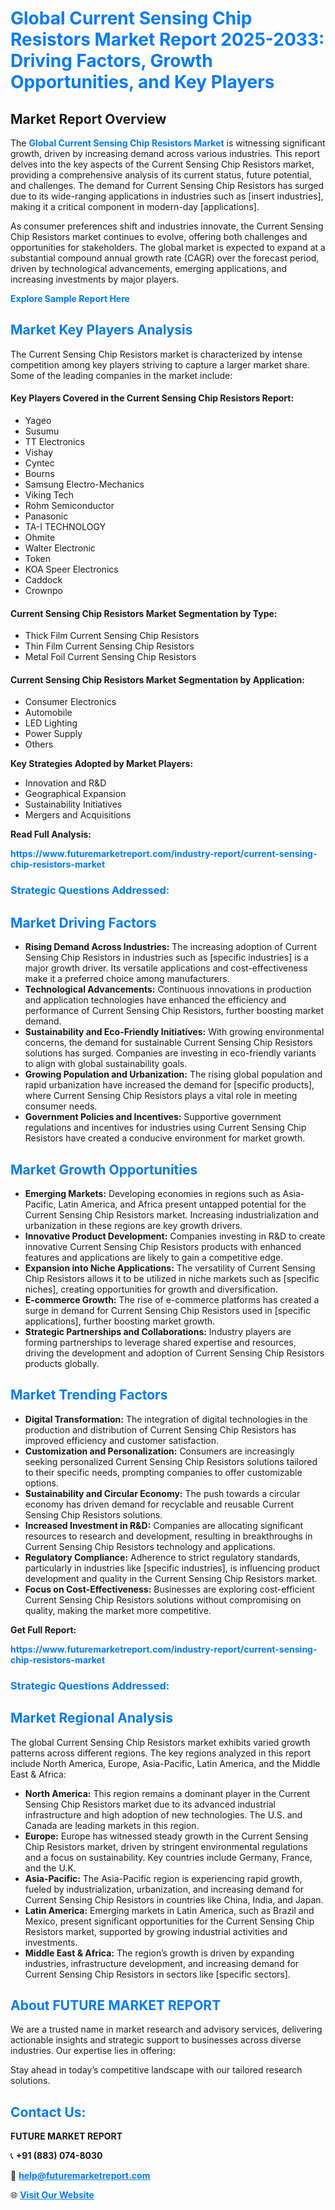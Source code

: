 <h1 style="color: #007BFF;">Global Current Sensing Chip Resistors Market Report 2025-2033: Driving Factors, Growth Opportunities, and Key Players</h1>

<section id="overview">
<h2>Market Report Overview</h2>
<p>The <a href="https://www.futuremarketreport.com/industry-report/current-sensing-chip-resistors-market" style="color: #007BFF; text-decoration: none;"><strong>Global Current Sensing Chip Resistors Market</strong></a> is witnessing significant growth, driven by increasing demand across various industries. This report delves into the key aspects of the Current Sensing Chip Resistors market, providing a comprehensive analysis of its current status, future potential, and challenges. The demand for Current Sensing Chip Resistors has surged due to its wide-ranging applications in industries such as [insert industries], making it a critical component in modern-day [applications].</p>
<p>As consumer preferences shift and industries innovate, the Current Sensing Chip Resistors market continues to evolve, offering both challenges and opportunities for stakeholders. The global market is expected to expand at a substantial compound annual growth rate (CAGR) over the forecast period, driven by technological advancements, emerging applications, and increasing investments by major players.</p>
</section>

<section id="overview">
<p><a href="https://www.futuremarketreport.com/request-sample/reportId=75941" style="color: #007BFF; text-decoration: none;"><strong>Explore Sample Report Here</strong></a></p>
</section>

<section id="key-players">
<h2 style="color: #007BFF;">Market Key Players Analysis</h2>
<p>The Current Sensing Chip Resistors market is characterized by intense competition among key players striving to capture a larger market share. Some of the leading companies in the market include:</p>
<h4>Key Players Covered in the Current Sensing Chip Resistors Report:</h4>
<ul><li>Yageo</li><li>Susumu</li><li>TT Electronics</li><li>Vishay</li><li>Cyntec</li><li>Bourns</li><li>Samsung Electro-Mechanics</li><li>Viking Tech</li><li>Rohm Semiconductor</li><li>Panasonic</li><li>TA-I TECHNOLOGY</li><li>Ohmite</li><li>Walter Electronic</li><li>Token</li><li>KOA Speer Electronics</li><li>Caddock</li><li>Crownpo</li></ul>
<h4>Current Sensing Chip Resistors Market Segmentation by Type:</h4>
<ul><li>Thick Film Current Sensing Chip Resistors</li><li>Thin Film Current Sensing Chip Resistors</li><li>Metal Foil Current Sensing Chip Resistors</li></ul>

<h4>Current Sensing Chip Resistors Market Segmentation by Application:</h4>
<ul><li>Consumer Electronics</li><li>Automobile</li><li>LED Lighting</li><li>Power Supply</li><li>Others</li></ul>
<p><strong>Key Strategies Adopted by Market Players:</strong></p>
<ul>
<li>Innovation and R&D</li>
<li>Geographical Expansion</li>
<li>Sustainability Initiatives</li>
<li>Mergers and Acquisitions</li>
</ul>
</section>

<section>
<p><strong>Read Full Analysis: </strong></p><a href="https://www.futuremarketreport.com/industry-report/current-sensing-chip-resistors-market" style="color: #007BFF; text-decoration: none;"><strong>https://www.futuremarketreport.com/industry-report/current-sensing-chip-resistors-market</strong></a>
<h3 style="color: #007BFF;">Strategic Questions Addressed:</h3>
</section>

<section id="driving-factors">
<h2 style="color: #007BFF;">Market Driving Factors</h2>
<ul>
<li><strong>Rising Demand Across Industries:</strong> The increasing adoption of Current Sensing Chip Resistors in industries such as [specific industries] is a major growth driver. Its versatile applications and cost-effectiveness make it a preferred choice among manufacturers.</li>
<li><strong>Technological Advancements:</strong> Continuous innovations in production and application technologies have enhanced the efficiency and performance of Current Sensing Chip Resistors, further boosting market demand.</li>
<li><strong>Sustainability and Eco-Friendly Initiatives:</strong> With growing environmental concerns, the demand for sustainable Current Sensing Chip Resistors solutions has surged. Companies are investing in eco-friendly variants to align with global sustainability goals.</li>
<li><strong>Growing Population and Urbanization:</strong> The rising global population and rapid urbanization have increased the demand for [specific products], where Current Sensing Chip Resistors plays a vital role in meeting consumer needs.</li>
<li><strong>Government Policies and Incentives:</strong> Supportive government regulations and incentives for industries using Current Sensing Chip Resistors have created a conducive environment for market growth.</li>
</ul>
</section>

<section id="growth-opportunities">
<h2 style="color: #007BFF;">Market Growth Opportunities</h2>
<ul>
<li><strong>Emerging Markets:</strong> Developing economies in regions such as Asia-Pacific, Latin America, and Africa present untapped potential for the Current Sensing Chip Resistors market. Increasing industrialization and urbanization in these regions are key growth drivers.</li>
<li><strong>Innovative Product Development:</strong> Companies investing in R&D to create innovative Current Sensing Chip Resistors products with enhanced features and applications are likely to gain a competitive edge.</li>
<li><strong>Expansion into Niche Applications:</strong> The versatility of Current Sensing Chip Resistors allows it to be utilized in niche markets such as [specific niches], creating opportunities for growth and diversification.</li>
<li><strong>E-commerce Growth:</strong> The rise of e-commerce platforms has created a surge in demand for Current Sensing Chip Resistors used in [specific applications], further boosting market growth.</li>
<li><strong>Strategic Partnerships and Collaborations:</strong> Industry players are forming partnerships to leverage shared expertise and resources, driving the development and adoption of Current Sensing Chip Resistors products globally.</li>
</ul>
</section>

<section id="trending-factors">
<h2 style="color: #007BFF;">Market Trending Factors</h2>
<ul>
<li><strong>Digital Transformation:</strong> The integration of digital technologies in the production and distribution of Current Sensing Chip Resistors has improved efficiency and customer satisfaction.</li>
<li><strong>Customization and Personalization:</strong> Consumers are increasingly seeking personalized Current Sensing Chip Resistors solutions tailored to their specific needs, prompting companies to offer customizable options.</li>
<li><strong>Sustainability and Circular Economy:</strong> The push towards a circular economy has driven demand for recyclable and reusable Current Sensing Chip Resistors solutions.</li>
<li><strong>Increased Investment in R&D:</strong> Companies are allocating significant resources to research and development, resulting in breakthroughs in Current Sensing Chip Resistors technology and applications.</li>
<li><strong>Regulatory Compliance:</strong> Adherence to strict regulatory standards, particularly in industries like [specific industries], is influencing product development and quality in the Current Sensing Chip Resistors market.</li>
<li><strong>Focus on Cost-Effectiveness:</strong> Businesses are exploring cost-efficient Current Sensing Chip Resistors solutions without compromising on quality, making the market more competitive.</li>
</ul>
</section>

<section>
<p><strong>Get Full Report: </strong></p><a href="https://www.futuremarketreport.com/industry-report/current-sensing-chip-resistors-market" style="color: #007BFF; text-decoration: none;"><strong>https://www.futuremarketreport.com/industry-report/current-sensing-chip-resistors-market</strong></a>
<h3 style="color: #007BFF;">Strategic Questions Addressed:</h3>
</section>


<section id="regional-analysis">
<h2 style="color: #007BFF;">Market Regional Analysis</h2>
<p>The global Current Sensing Chip Resistors market exhibits varied growth patterns across different regions. The key regions analyzed in this report include North America, Europe, Asia-Pacific, Latin America, and the Middle East & Africa:</p>
<ul>
<li><strong>North America:</strong> This region remains a dominant player in the Current Sensing Chip Resistors market due to its advanced industrial infrastructure and high adoption of new technologies. The U.S. and Canada are leading markets in this region.</li>
<li><strong>Europe:</strong> Europe has witnessed steady growth in the Current Sensing Chip Resistors market, driven by stringent environmental regulations and a focus on sustainability. Key countries include Germany, France, and the U.K.</li>
<li><strong>Asia-Pacific:</strong> The Asia-Pacific region is experiencing rapid growth, fueled by industrialization, urbanization, and increasing demand for Current Sensing Chip Resistors in countries like China, India, and Japan.</li>
<li><strong>Latin America:</strong> Emerging markets in Latin America, such as Brazil and Mexico, present significant opportunities for the Current Sensing Chip Resistors market, supported by growing industrial activities and investments.</li>
<li><strong>Middle East & Africa:</strong> The region’s growth is driven by expanding industries, infrastructure development, and increasing demand for Current Sensing Chip Resistors in sectors like [specific sectors].</li>
</ul>
</section>

<footer>
<h2 style="color: #007BFF;">About FUTURE MARKET REPORT</h2>
<p>We are a trusted name in market research and advisory services, delivering actionable insights and strategic support to businesses across diverse industries. Our expertise lies in offering:</p>

<p>Stay ahead in today’s competitive landscape with our tailored research solutions.</p>

<h2 style="color: #007BFF;">Contact Us:</h2>
<p><strong>FUTURE MARKET REPORT</strong></p>
<p>📞 <strong>+91 (883) 074-8030</strong></p>
<p>📧 <strong><a href="mailto:help@futuremarketreport.com" style="color: #007BFF;">help@futuremarketreport.com</a></strong></p>
<p>🌐 <strong><a href="https://www.futuremarketreport.com/" style="color: #007BFF;">Visit Our Website</a></strong></p>
</footer>